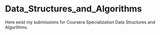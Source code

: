 # Data_Structures_and_Algorithms
Here exist my submissions for Coursera Specialization Data Structures and Algorithms.
